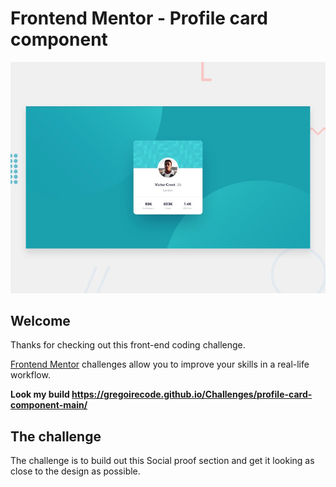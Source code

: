 # Frontend Mentor - Profile card component

![Design preview for the Social proof section coding challenge](./design/desktop-preview.jpg)

## Welcome

Thanks for checking out this front-end coding challenge.

[Frontend Mentor](https://www.frontendmentor.io) challenges allow you to improve your skills in a real-life workflow.

**Look my build https://gregoirecode.github.io/Challenges/profile-card-component-main/**

## The challenge

The challenge is to build out this Social proof section and get it looking as close to the design as possible.
